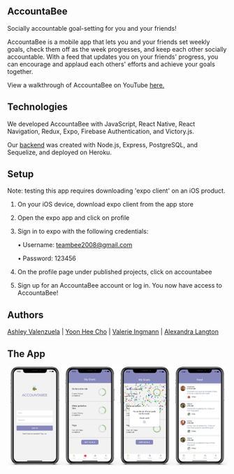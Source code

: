 ## AccountaBee

Socially accountable goal-setting for you and your friends!

AccountaBee is a mobile app that lets you and your friends set weekly goals, check them off as the week progresses, and keep each other socially accountable. With a feed that updates you on your friends' progress, you can encourage and applaud each others' efforts and achieve your goals together.

View a walkthrough of AccountaBee on YouTube [here.](https://www.youtube.com/watch?v=FPdc90aeMHg&list=PLx0iOsdUOUmlk2heasTPCfEM8cj3BD8VS&index=5)


## Technologies

We developed AccountaBee with JavaScript, React Native, React Navigation, Redux, Expo, Firebase Authentication, and Victory.js.

Our [backend](https://github.com/AccountaBee/AccountaBee-Backend "AccountaBee Backend Repository") was created with Node.js, Express, PostgreSQL, and Sequelize, and deployed on Heroku.

## Setup
Note: testing this app requires downloading 'expo client' on an iOS  product. 

1. On your iOS device, download expo client from the app store
2. Open the expo app and click on profile
3. Sign in to expo with the following credentials:

    • Username: teambee2008@gmail.com

    • Password: 123456

4. On the profile page under published projects, click on accountabee
5. Sign up for an AccountaBee account or log in. You now have access to AccountaBee!

## Authors

[Ashley Valenzuela](https://github.com/AshleyValenzuela "Ashley's Github") | [Yoon Hee Cho](https://github.com/yoonhee-cho "Yoon's Github") | [Valerie Ingmann](https://github.com/valerieingmann "Valerie's Github") | [Alexandra Langton](https://github.com/alexandralangton "Alexandra's Github")


## The App

![screenshots](https://github.com/AccountaBee/AccountaBee_Frontend/blob/master/accountaBee.jpg)


